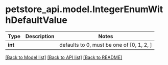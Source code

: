 # petstore_api.model.IntegerEnumWithDefaultValue

Type | Description | Notes
------------- | ------------- | -------------
**int** |  | defaults to 0,  must be one of [0, 1, 2, ]

[[Back to Model list]](../../README.md#documentation-for-models) [[Back to API list]](../../README.md#documentation-for-api-endpoints) [[Back to README]](../../README.md)

